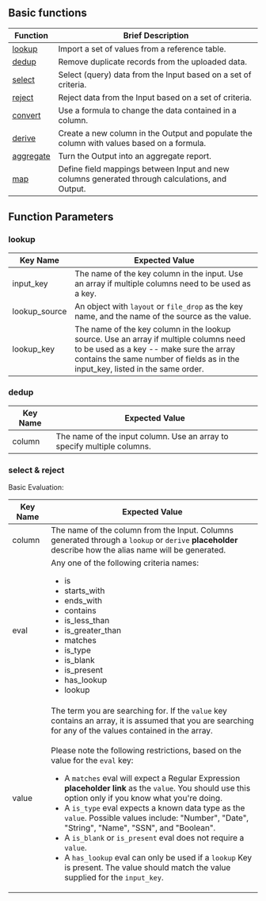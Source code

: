 ## Basic functions

Function | Brief Description
-------- | -----------------
[lookup](#lookup) | Import a set of values from a reference table.
[dedup](#dedup) | Remove duplicate records from the uploaded data.
[select](#select) | Select (query) data from the Input based on a set of criteria.
[reject](#reject) | Reject data from the Input based on a set of criteria.
[convert](#convert) | Use a formula to change the data contained in a column.
[derive](#derive) | Create a new column in the Output and populate the column with values based on a formula.
[aggregate](#aggregate) | Turn the Output into an aggregate report.
[map](#map) | Define field mappings between Input and new columns generated through calculations, and Output.

## Function Parameters

### lookup

Key Name | Expected Value
-------- | --------------
input_key | The name of the key column in the input. Use an array if multiple columns need to be used as a key.
lookup_source | An object with `layout` or `file_drop` as the key name, and the name of the source as the value.
lookup_key | The name of the key column in the lookup source. Use an array if multiple columns need to be used as a key -- make sure the array contains the same number of fields as in the input_key, listed in the same order.

### dedup

Key Name | Expected Value
-------- | --------------
column | The name of the input column. Use an array to specify multiple columns.

### select & reject

Basic Evaluation:

Key Name | Expected Value
-------- | --------------
column | The name of the column from the Input. Columns generated through a `lookup` or `derive` **placeholder** describe how the alias name will be generated.
eval | Any one of the following criteria names: <ul><li>is</li><li>starts_with</li><li>ends_with</li><li>contains</li><li>is_less_than</li><li>is_greater_than</li><li>matches</li><li>is_type</li><li>is_blank</li><li>is_present</li><li>has_lookup</li><li>lookup</li></ul>
value | The term you are searching for. If the `value` key contains an array, it is assumed that you are searching for any of the values contained in the array.<br><br>Please note the following restrictions, based on the value for the `eval` key:<ul><li>A `matches` eval will expect a Regular Expression **placeholder link** as the `value`. You should use this option only if you know what you're doing.</li><li>A `is_type` eval expects a known data type as the `value`. Possible values include: "Number", "Date", "String", "Name", "SSN", and "Boolean".</li><li>A `is_blank` or `is_present` eval does not require a `value`.</li><li>A `has_lookup` eval can only be used if a `lookup` Key is present. The value should match the value supplied for the `input_key`.</li></ul>


